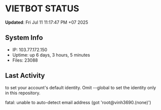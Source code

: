 # VIETBOT STATUS
**Updated**: Fri Jul 11 11:17:47 PM +07 2025

## System Info
- IP: 103.77.172.150
- Uptime: up 6 days, 3 hours, 5 minutes
- Files: 23088

## Last Activity

to set your account's default identity.
Omit --global to set the identity only in this repository.

fatal: unable to auto-detect email address (got 'root@vinh3690.(none)')
